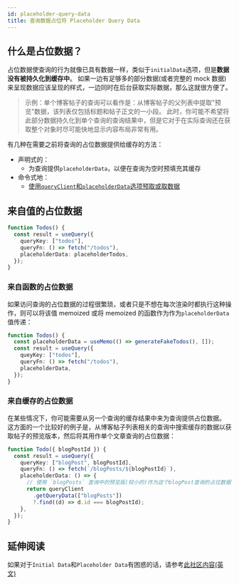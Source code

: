 ```yaml
---
id: placeholder-query-data
title: 查询数据占位符 Placeholder Query Data
---
```


## 什么是占位数据？

占位数据使查询的行为就像已具有数据一样，类似于`initialData`选项，但是**数据没有被持久化到缓存中**。
如果一边有足够多的部分数据(或者完整的 mock 数据)来呈现数据应该呈现的样式，一边同时在后台获取实际数据，那么这就很方便了。

> 示例：单个博客帖子的查询可以看作是：从博客帖子的父列表中提取"预览"数据，该列表仅包括标题和帖子正文的一小段。
> 此时，你可能不希望将此部分数据持久化到单个查询的查询结果中，但是它对于在实际查询还在获取整个对象时尽可能快地显示内容布局非常有用。

有几种在需要之前将查询的占位数据提供给缓存的方法：

- 声明式的：
  - 为查询提供`placeholderData`，以便在查询为空时预填充其缓存
- 命令式地：
  - [使用`queryClient`和`placeholderData`选项预取或取数据](./prefetching)

## 来自值的占位数据

```ts
function Todos() {
  const result = useQuery({
    queryKey: ["todos"],
    queryFn: () => fetch("/todos"),
    placeholderData: placeholderTodos,
  });
}
```

### 来自函数的占位数据

如果访问查询的占位数据的过程很繁琐，或者只是不想在每次渲染时都执行这种操作，则可以将该值 memoized 或将 memoized 的函数作为作为`placeholderData`值传递：

```ts
function Todos() {
  const placeholderData = useMemo(() => generateFakeTodos(), []);
  const result = useQuery({
    queyKey: ["todos"],
    queryFn: () => fetch("/todos"),
    placeholderData,
  });
}
```

### 来自缓存的占位数据

在某些情况下，你可能需要从另一个查询的缓存结果中来为查询提供占位数据。
这方面的一个比较好的例子是，从博客帖子列表相关的查询中搜索缓存的数据以获取帖子的预览版本，然后将其用作单个文章查询的占位数据：

```ts
function Todo({ blogPostId }) {
  const result = useQuery({
    queryKey: ["blogPost", blogPostId],
    queryFn: () => fetch(`/blogPosts/${blogPostId}`),
    placeholderData: () => {
      // 使用 `blogPosts` 查询中的预览版(较小的)作为这个blogPost查询的占位数据
      return queryClient
        .getQueryData(["blogPosts"])
        ?.find((d) => d.id === blogPostId);
    },
  });
}
```

## 延伸阅读

如果对于`Initial Data`和`Placeholder Data`有困惑的话，请参考[此社区内容(英文)](https://tanstack.com/query/v4/docs/community/tkdodos-blog#9-placeholder-and-initial-data-in-react-query)
